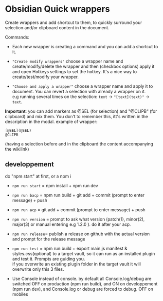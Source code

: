 # Obsidian Quick wrappers

Create wrappers and add shortcut to them, to quickly surround your selection and/or clipboard content in the document.

Commands:
- Each new wrapper is creating a command and you can add a shortcut to it.
- `"Create modify wrappers"` choose a wrapper name and create/modify/delete the wrapper and then (checkbox options) apply it and open Hotkeys settings to set the hotkey. It's a nice way to create/test/modify your wrapper.

- `"Choose and apply a wrapper"` choose a wrapper name and apply it to document. You can revert a selection with already a wrapper on it.   
e.g running several times on the selection: `text` → `"[text](text)"` → `text`.  
    
**Important**: you can add markers as @SEL (for selection) and "@CLIPB" (for clipboard) and mix them. You don't to remember this, itt's written in the description in the modal. example of wrapper:
```
[@SEL](@SEL)
@CLIPB
``` 
(having a selection before and in the clipboard the content accompanying the wikilink)

## developpement

do "npm start" at first, or a npm i 
- `npm run start` = npm install + npm run dev
- `npm run bacp` = npm run build +  git add + commit (prompt to enter message) + push
- `npm run acp` = git add + commit (prompt to enter message) + push
- `npm run version` = prompt to ask what version (patch(1), minor(2), major(3) or manual entering e.g 1.2.0 ). do it after your acp.
- `npm run release`= publish a release on github with the actual version and prompt for the release message
- `npm run test` = npm run build + export main.js manifest & styles.css(optional) to a target vault, so it can run as an installed plugin and test it.
Prompts are guiding you.    
if you overwrite an existing plugin folder in the target vault it will overwrite only this 3 files.

- Use Console instead of console. by default all Console.log/debug are switched OFF on production (npm run build), and ON on developpement (npm run dev), and Console.log or debug are forced to debug.  OFF on mobiles